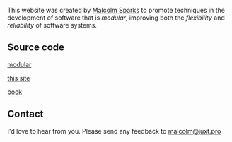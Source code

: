 This website was created by [Malcolm Sparks](https://www.linkedin.com/in/malcolmsparks) to promote techniques in the
development of software that is _modular_, improving both the _flexibility_ and _reliability_ of software systems.

## Source code

[modular](https://github.com/juxt/modular)

[this site](https://github.com/juxt/modularity.org)

[book](https://github.com/malcolmsparks/modularity-book)

## Contact

I'd love to hear from you. Please send any feedback to [malcolm@juxt.pro](mailto:malcolm@juxt.pro?subject=modularity.org)
